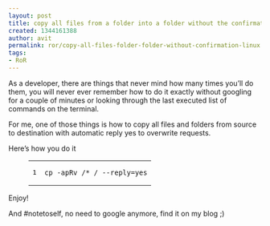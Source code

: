 ```yaml
---
layout: post
title: copy all files from a folder into a folder without the confirmation on linux
created: 1344161388
author: avit
permalink: ror/copy-all-files-folder-folder-without-confirmation-linux
tags:
- RoR
---
```

<p>As a developer, there are things that never mind how many times you’ll do them, you will never ever remember how to do it exactly without googling for a couple of minutes or looking through the last executed list of commands on the terminal.</p>

<p>For me, one of those things is how to copy all files and folders from source to destination with automatic reply yes to overwrite requests.</p>

<p>Here’s how you do it</p>

<figure class='code'><figcaption><span></span></figcaption><div class="highlight"><table><tr><td class="gutter"><pre class="line-numbers"><span class='line-number'>1</span>
</pre></td><td class='code'><pre><code class='bash'><span class='line'>cp -apRv <source_folder>/* <dest_folder>/ --reply<span class="o">=</span>yes
</span></code></pre></td></tr></table></div></figure>


<p>Enjoy!</p>

<p>And #notetoself, no need to google anymore, find it on my blog ;)</p>
